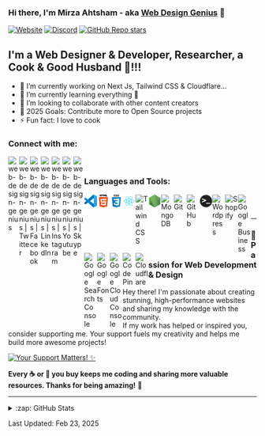 ### Hi there, I'm Mirza Ahtsham - aka [Web Design Genius][website] 👋

[![Website](https://img.shields.io/website?label=ahtsham.me&style=for-the-badge&url=https%3A%2F%2Fportfolio-b7s.pages.dev)](https://portfolio-b7s.pages.dev)
[![Discord](https://img.shields.io/discord/1344346817109819536?label=Discord)](https://discord.gg/4RnpzDGv)
[![GitHub Repo stars](https://img.shields.io/github/stars/mirzaahtsham?style=social)](https://github.com/mirzaahtsham)
<!-- [![OpenSSF Scorecard](https://api.scorecard.dev/projects/github.com/Stirling-Tools/Stirling-PDF/badge)](https://scorecard.dev/viewer/?uri=github.com/Stirling-Tools/Stirling-PDF) -->
## I'm a Web Designer & Developer, Researcher, a Cook & Good Husband 🤣!!!

- 🔭 I’m currently working on Next Js, Tailwind CSS & Cloudflare...
- 🌱 I’m currently learning everything 🤣
- 👯 I’m looking to collaborate with other content creators
- 🥅 2025 Goals: Contribute more to Open Source projects
- ⚡ Fun fact: I love to cook

### Connect with me:

[<img align="left" alt="web-design-genius" width="22px" src="https://img.icons8.com/?size=100&id=PfmQUI56Ji0D&format=png&color=000000" />][website]
[<img align="left" alt="web-design-genius | Twitter" width="22px" src="https://img.icons8.com/?size=100&id=zXhRTdxWEKE5&format=png&color=000000" />][twitter]
[<img align="left" alt="web-design-genius | Facebook" width="22px" src="https://img.icons8.com/?size=100&id=CtrV2SV33rD9&format=png&color=000000" />][facebook]
[<img align="left" alt="web-design-genius | LinkedIn" width="22px" src="https://img.icons8.com/?size=100&id=kFJzAZryEscq&format=png&color=000000" />][linkedin]
[<img align="left" alt="web-design-genius | Instagram" width="22px" src="https://img.icons8.com/?size=100&id=ZRiAFreol5mE&format=png&color=000000" />][instagram]
[<img align="left" alt="web-design-genius | Youtube" width="22px" src="https://img.icons8.com/?size=100&id=19318&format=png&color=000000" />][youtube]
[<img align="left" alt="web-design-genius | Skype" width="22px" src="https://img.icons8.com/?size=100&id=63204&format=png&color=000000" />][skype]

<br />

### Languages and Tools:

<img align="left" alt="Visual Studio Code" width="26px" src="https://raw.githubusercontent.com/github/explore/80688e429a7d4ef2fca1e82350fe8e3517d3494d/topics/visual-studio-code/visual-studio-code.png" />
<img align="left" alt="HTML5" width="26px" src="https://raw.githubusercontent.com/github/explore/80688e429a7d4ef2fca1e82350fe8e3517d3494d/topics/html/html.png" />
<img align="left" alt="CSS3" width="26px" src="https://raw.githubusercontent.com/github/explore/80688e429a7d4ef2fca1e82350fe8e3517d3494d/topics/css/css.png" />
<img align="left" alt="React" width="26px" src="https://raw.githubusercontent.com/github/explore/80688e429a7d4ef2fca1e82350fe8e3517d3494d/topics/react/react.png" />
<img align="left" alt="Tailwind CSS" width="26px" src="https://img.icons8.com/?size=100&id=x7XMNGh2vdqA&format=png&color=000000" />
<img align="left" alt="Node.js" width="26px" src="https://raw.githubusercontent.com/github/explore/80688e429a7d4ef2fca1e82350fe8e3517d3494d/topics/nodejs/nodejs.png" />
<img align="left" alt="MongoDB" width="26px" src="https://img.icons8.com/?size=100&id=74402&format=png&color=000000" />
<img align="left" alt="Git" width="26px" src="https://img.icons8.com/?size=100&id=en2FZIAZdquE&format=png&color=000000" />
<img align="left" alt="GitHub" width="26px" src="https://img.icons8.com/?size=100&id=efFfwotdkiU5&format=png&color=000000" />
<img align="left" alt="Terminal" width="26px" src="https://raw.githubusercontent.com/github/explore/80688e429a7d4ef2fca1e82350fe8e3517d3494d/topics/terminal/terminal.png" />
<img align="left" alt="Wordpress" width="26px" src="https://img.icons8.com/?size=100&id=aMLZmDlq6SvC&format=png&color=000000" />
<img align="left" alt="Shopify" width="26px" src="https://img.icons8.com/?size=100&id=uSHYbs6PJfMT&format=png&color=000000" />
<img align="left" alt="Google Business" width="26px" src="https://img.icons8.com/?size=100&id=4y5FyfJdxJ3h&format=png&color=000000" />
<img align="left" alt="Google Search Console" width="26px" src="https://img.icons8.com/?size=100&id=30844&format=png&color=000000" />
<img align="left" alt="Google Fonts" width="26px" src="https://img.icons8.com/?size=100&id=uY6QHPV8g5bd&format=png&color=000000" />
<img align="left" alt="Google Cloud Console" width="26px" src="https://img.icons8.com/?size=100&id=20774&format=png&color=000000" />
<img align="left" alt="Code Pin" width="26px" src="https://img.icons8.com/?size=100&id=20795&format=png&color=000000" />
<img align="left" alt="Cloudflare" width="26px" src="https://registry.npmmirror.com/@lobehub/icons-static-png/1.24.0/files/dark/cloudflare-color.png" />

<br />
<br />

---

### 🚀 Passion for Web Development & Design  
Hey there! I'm passionate about creating stunning, high-performance websites and sharing my knowledge with the community.  
If my work has helped or inspired you, consider supporting me. Your support fuels my creativity and helps me build more awesome projects!  

[![Your Support Matters! ✨](https://img.buymeacoffee.com/button-api/?text=Your+Support+Matters!&emoji=✨&slug=mirzaahtsham&button_colour=FFDD00&font_colour=000000&font_family=Inter&outline_colour=000000&coffee_colour=ffffff)](https://www.buymeacoffee.com/mirzaahtsham)  

**Every ☕ or 🍕 you buy keeps me coding and sharing more valuable resources. Thanks for being amazing!** 💙  

---

<!-- ### 📕 Latest Blog Posts

BLOG-POST-LIST:START
- [Analyzing the word "Programming"](https://mudassirmirza.blogspot.com/2019/06/analyzing-word-programming_14.html)
- [Cryptocurrency! Which one is the best to invest?](https://mudassirmirza.blogspot.com/2019/06/in-21st-century-humanlife-is-altered.html)
- [Should all students be required to take a course in Computer Science?](https://mudassirmirza.blogspot.com/2019/06/should-all-students-be-required-to-take.html)
BLOG-POST-LIST:END

➡️ [more blog posts...](https://mudassirmirza.blogspot.com/) -->


<details>
  <summary>:zap: GitHub Stats</summary>

  ![mirzaahtsham's Top Languages](https://github-readme-stats.vercel.app/api/top-langs/?username=mirzaahtsham&theme=vue-dark&show_icons=true&hide_border=false&layout=compact)

</details>


<!-- [![My cool gif](https://media2.giphy.com/media/v1.Y2lkPTc5MGI3NjExZTg3djdrZHhxc3dvc2V4OGprNGJvbTIweHNrb2x6ZHZmeTlvYjF5dCZlcD12MV9pbnRlcm5hbF9naWZfYnlfaWQmY3Q9cw/513lZvPf6khjIQFibF/giphy.gif)](https://www.buymeacoffee.com/invite/mirzaahtsham) -->


<!--
**mirzaahtsham/mirzaahtsham** is a ✨ _special_ ✨ repository because its `README.md` (this file) appears on your GitHub profile.

Here are some ideas to get you started:

- 🔭 I’m currently working on ...
- 🌱 I’m currently learning ...
- 👯 I’m looking to collaborate on ...
- 🤔 I’m looking for help with ...
- 💬 Ask me about ...
- 📫 How to reach me: ...
- 😄 Pronouns: ...
- ⚡ Fun fact: ...
-->

Last Updated: Feb 23, 2025

[website]: https://ahtsham.me
[twitter]: https://twitter.com/websdesignwala/
[facebook]: https://facebook.com/websitesdesignwala/
[instagram]: https://instagram.com/websdesignwala/
[youtube]: https://www.youtube.com/channel/UCECmARzL9NsJiDpe01t6PWw??sub_confirmation=1
[linkedin]: https://www.linkedin.com/in/mirzaahtsham/
[skype]: https://join.skype.com/invite/jeVUxggjiQxz
